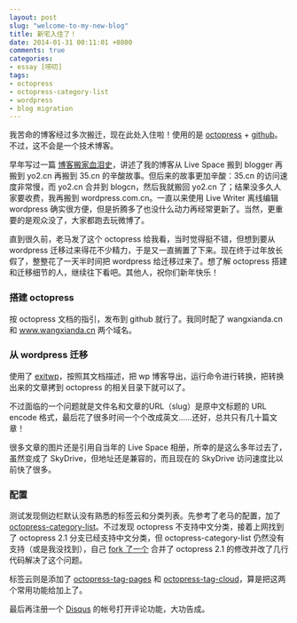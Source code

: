 ```yaml
---
layout: post
slug: "welcome-to-my-new-blog"
title: 新宅入住了！
date: 2014-01-31 00:11:01 +0800
comments: true
categories:
- essay [唠叨]
tags:
- octopress
- octopress-category-list
- wordpress
- blog migration
---
```


我苦命的博客经过多次搬迁，现在此处入住啦！使用的是 [octopress](http://octopress.org) + [github](https://github.com)。不过，这不会是一个技术博客。

早年写过一篇 [博客搬家血泪史](/blog/2010/04/04/migration-of-my-blog/)，讲述了我的博客从 Live Space 搬到 blogger 再搬到 yo2.cn 再搬到 35.cn 的辛酸故事。但后来的故事更加辛酸：35.cn 的访问速度非常慢，而 yo2.cn 合并到 blogcn，然后我就搬回 yo2.cn 了；结果没多久人家要收费，我再搬到 wordpress.com.cn。一直以来使用 Live Writer 离线编辑 wordpress 确实很方便，但是折腾多了也没什么动力再经常更新了。当然，更重要的是观众没了，大家都跑去玩微博了。

直到很久前，老马发了这个 octopress 给我看，当时觉得挺不错，但想到要从 wordpress 迁移过来得花不少精力，于是又一直搁置了下来。现在终于过年放长假了，整整花了一天半时间把 wordpress 给迁移过来了。想了解 octopress 搭建和迁移细节的人，继续往下看吧。其他人，祝你们新年快乐！

<!-- more -->

### 搭建 octopress

按 octopress 文档的指引，发布到 github 就行了。我同时配了 wangxianda.cn 和 www.wangxianda.cn 两个域名。

### 从 wordpress 迁移

使用了 [exitwp](https://github.com/thomasf/exitwp)，按照其文档描述，把 wp 博客导出，运行命令进行转换，把转换出来的文章拷到 octopress 的相关目录下就可以了。

不过面临的一个问题就是文件名和文章的URL（slug）是原中文标题的 URL encode 格式，最后花了很多时间一个个改成英文……还好，总共只有几十篇文章！

很多文章的图片还是引用自当年的 Live Space 相册，所幸的是这么多年过去了，虽然变成了 SkyDrive，但地址还是兼容的，而且现在的 SkyDrive 访问速度比以前快了很多。

### 配置

测试发现侧边栏默认没有熟悉的标签云和分类列表。先参考了老马的配置，加了 [octopress-category-list](https://github.com/ctdk/octopress-category-list)。不过发现 octopress 不支持中文分类，接着上网找到了 octopress 2.1 分支已经支持中文分类，但 octopress-category-list 仍然没有支持（或是我没找到），自己 [fork 了一个](https://github.com/xianda/octopress-category-list) 合并了 octopress 2.1 的修改并改了几行代码解决了这个问题。

标签云则是添加了 [octopress-tag-pages](https://github.com/robbyedwards/octopress-tag-pages) 和 [octopress-tag-cloud](https://github.com/robbyedwards/octopress-tag-cloud)，算是把这两个常用功能给加上了。

最后再注册一个 [Disqus](http://disqus.com) 的帐号打开评论功能，大功告成。
